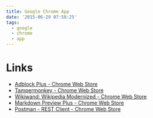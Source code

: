 ```yaml
---
title: Google Chrome App
date: '2015-06-29 07:58:25'
tags:
  - google
  - chrome
  - app
---
```


# Links

- [Adblock Plus - Chrome Web Store][&1]
- [Tampermonkey - Chrome Web Store][&2]
- [Wikiwand: Wikipedia Modernized - Chrome Web Store][&3]
- [Markdown Preview Plus - Chrome Web Store][&4]
- [Postman - REST Client - Chrome Web Store][&5]


[&1]: https://chrome.google.com/webstore/detail/adblock-plus/caieifcjmldblfnjodbcobfdpdghinea?utm_source=chrome-ntp-icon
[&2]: https://chrome.google.com/webstore/detail/tampermonkey/dhdgffkkebhmkfjojejmpbldmpobfkfo?utm_source=chrome-ntp-icon
[&3]: https://chrome.google.com/webstore/detail/wikiwand-wikipedia-modern/emffkefkbkpkgpdeeooapgaicgmcbolj?utm_source=chrome-ntp-icon
[&4]: https://chrome.google.com/webstore/detail/markdown-preview-plus/febilkbfcbhebfnokafefeacimjdckgl?utm_source=chrome-ntp-icon
[&5]: https://chrome.google.com/webstore/detail/postman-rest-client/fdmmgilgnpjigdojojpjoooidkmcomcm?utm_source=chrome-ntp-icon
